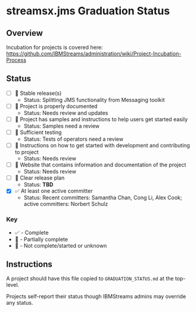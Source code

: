 # streamsx.jms Graduation Status


## Overview
Incubation for projects is covered here: https://github.com/IBMStreams/administration/wiki/Project-Incubation-Process

## Status

- [ ] :red_circle: Stable release(s)
  * Status: Splitting JMS functionality from Messaging toolkit
- [ ] :red_circle: Project is properly documented
  * Status: Needs review and updates
- [ ] :red_circle: Project has samples and instructions to help users get started easily
  * Status: Samples need a review
- [ ] :red_circle: Sufficient testing
  * Status: Tests of operators need a review
- [ ] :red_circle: Instructions on how to get started with development and contributing to project
  * Status: Needs review
- [ ] :red_circle: Website that contains information and documentation of the project
  * Status: Needs review
- [ ] :red_circle: Clear release plan
  * Status: **TBD**
- [x] :white_check_mark: At least one active committer
  * Status: Recent committers:  Samantha Chan, Cong Li, Alex Cook; active committers: Norbert Schulz

### Key
* :white_check_mark: - Complete
* :large_orange_diamond: - Partially complete
* :red_circle: - Not complete/started or unknown

## Instructions
A project should have this file copied to `GRADUATION_STATUS.md` at the top-level.

Projects self-report their status though IBMStreams admins may override any status.
